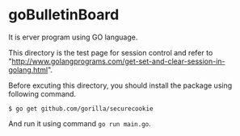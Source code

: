 # goBulletinBoard
It is erver program using GO language.

This directory is the test page for session control and refer to "http://www.golangprograms.com/get-set-and-clear-session-in-golang.html".

Before excuting this directory, you should install the package using following command.

	$ go get github.com/gorilla/securecookie

And run it using command `go run main.go`.

